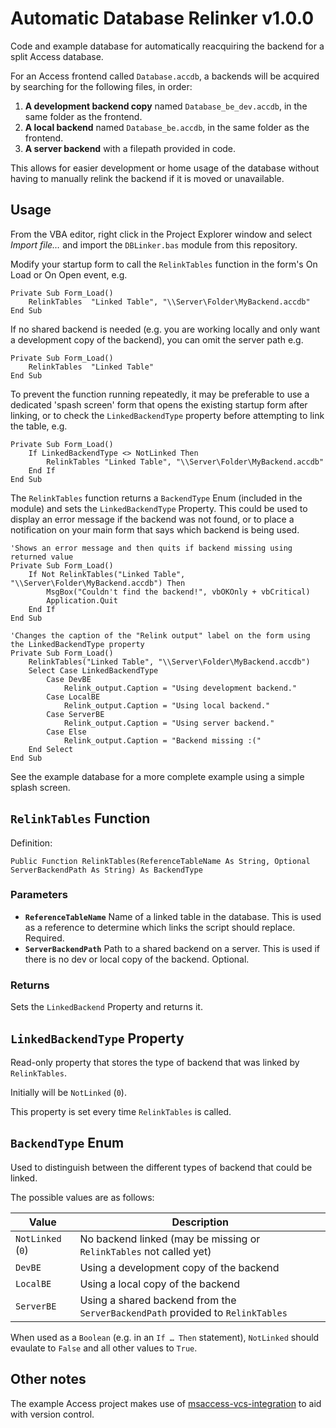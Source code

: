 # Automatic Database Relinker v1.0.0

Code and example database for automatically reacquiring the backend for a split Access database.

For an Access frontend called `Database.accdb`, a backends will be acquired by searching for the following files, in order:

1. **A development backend copy** named `Database_be_dev.accdb`, in the same folder as the frontend.
2. **A local backend** named `Database_be.accdb`, in the same folder as the frontend.
3. **A server backend** with a filepath provided in code.

This allows for easier development or home usage of the database without having to manually relink the backend if it is moved or unavailable.

## Usage

From the VBA editor, right click in the Project Explorer window and select *Import file…* and import the `DBLinker.bas` module from this repository.

Modify your startup form to call the `RelinkTables` function in the form's On Load or On Open event, e.g.

```vbscript
Private Sub Form_Load()
    RelinkTables  "Linked Table", "\\Server\Folder\MyBackend.accdb"
End Sub
```

If no shared backend is needed (e.g. you are working locally and only want a development copy of the backend), you can omit the server path e.g.

```vbscript
Private Sub Form_Load()
    RelinkTables  "Linked Table"
End Sub
```

To prevent the function running repeatedly, it may be preferable to use a dedicated 'spash screen' form that opens the existing startup form after linking, or to check the `LinkedBackendType` property before attempting to link the table, e.g.

```vbscript
Private Sub Form_Load()
    If LinkedBackendType <> NotLinked Then
        RelinkTables "Linked Table", "\\Server\Folder\MyBackend.accdb"
    End If
End Sub
```

The `RelinkTables` function returns a `BackendType` Enum (included in the module) and sets the `LinkedBackendType` Property. This could be used to display an error message if the backend was not found, or to place a notification on your main form that says which backend is being used.

```vbscript
'Shows an error message and then quits if backend missing using returned value
Private Sub Form_Load()
    If Not RelinkTables("Linked Table", "\\Server\Folder\MyBackend.accdb") Then
        MsgBox("Couldn't find the backend!", vbOKOnly + vbCritical)
        Application.Quit
    End If
End Sub
```

```vbscript
'Changes the caption of the "Relink output" label on the form using the LinkedBackendType property
Private Sub Form_Load()
    RelinkTables("Linked Table", "\\Server\Folder\MyBackend.accdb")
    Select Case LinkedBackendType
        Case DevBE
            Relink_output.Caption = "Using development backend."
        Case LocalBE
            Relink_output.Caption = "Using local backend."
        Case ServerBE
            Relink_output.Caption = "Using server backend."
        Case Else
            Relink_output.Caption = "Backend missing :("
    End Select
End Sub
```

See the example database for a more complete example using a simple splash screen.

## `RelinkTables` Function

Definition:

```vbscript
Public Function RelinkTables(ReferenceTableName As String, Optional ServerBackendPath As String) As BackendType
```

### Parameters

- **`ReferenceTableName`** Name of a linked table in the database. This is used as a reference to determine which links the script should replace. Required.
- **`ServerBackendPath`** Path to a shared backend on a server. This is used if there is no dev or local copy of the backend. Optional.

### Returns

Sets the `LinkedBackend` Property and returns it.

## `LinkedBackendType` Property

Read-only property that stores the type of backend that was linked by `RelinkTables`.

Initially will be `NotLinked` (`0`).

This property is set every time `RelinkTables` is called.

## `BackendType` Enum

Used to distinguish between the different types of backend that could be linked.

The possible values are as follows:

| Value             | Description                                                                       |
|-------------------|-----------------------------------------------------------------------------------|
| `NotLinked` (`0`) | No backend linked (may be missing or `RelinkTables` not called yet)               |
| `DevBE`           | Using a development copy of the backend                                           |
| `LocalBE`         | Using a local copy of the backend                                                 |
| `ServerBE`        | Using a shared backend from the `ServerBackendPath` provided to `RelinkTables`    |

When used as a `Boolean` (e.g. in an `If … Then` statement), `NotLinked` should evaulate to `False` and all other values to `True`.

## Other notes

The example Access project makes use of [msaccess-vcs-integration](https://github.com/timabell/msaccess-vcs-integration) to aid with version control.
